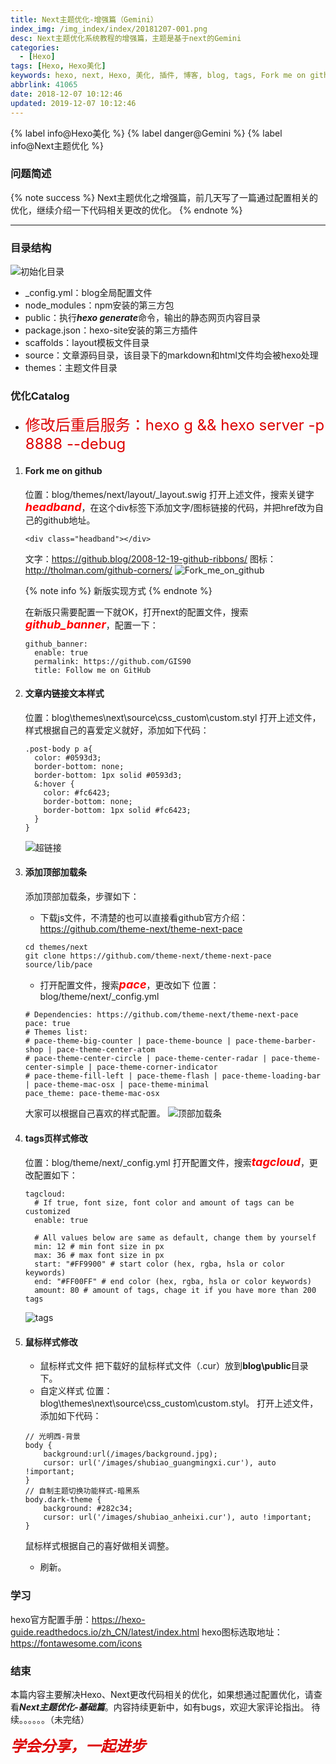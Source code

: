 ```yaml
---
title: Next主题优化-增强篇（Gemini）
index_img: /img_index/index/20181207-001.png
desc: Next主题优化系统教程的增强篇，主题是基于next的Gemini
categories:
  - [Hexo]
tags: [Hexo, Hexo美化]
keywords: hexo, next, Hexo, 美化, 插件, 博客, blog, tags, Fork me on github, 链接, 样式, 鼠标样式, 加载条
abbrlink: 41065
date: 2018-12-07 10:12:46
updated: 2019-12-07 10:12:46
---
```


{% label info@Hexo美化 %} {% label danger@Gemini %} {% label info@Next主题优化 %} 

### 问题简述
{% note success %}
Next主题优化之增强篇，前几天写了一篇通过配置相关的优化，继续介绍一下代码相关更改的优化。
{% endnote %}

<!--more-->
<hr />

### 目录结构

![初始化目录](next_youhua_catalog.png)

- _config.yml：blog全局配置文件
- node_modules：npm安装的第三方包
- public：执行***hexo generate***命令，输出的静态网页内容目录
- package.json：hexo-site安装的第三方插件
- scaffolds：layout模板文件目录
- source：文章源码目录，该目录下的markdown和html文件均会被hexo处理
- themes：主题文件目录

### 优化Catalog

- <font color="#dd0000" size="5">修改后重启服务：hexo g && hexo server -p 8888 --debug</font>

1. #### Fork me on github

    位置：blog/themes/next/layout/_layout.swig
    打开上述文件，搜索关键字<font size="4" color="red">***headband***</font>，在这个div标签下添加文字/图标链接的代码，并把href改为自己的github地址。
    ```
    <div class="headband"></div>
    ```
    文字：https://github.blog/2008-12-19-github-ribbons/
    图标：http://tholman.com/github-corners/
    ![Fork_me_on_github](next_youhua_github.png)

    {% note info %}
    新版实现方式
    {% endnote %}

    在新版只需要配置一下就OK，打开next的配置文件，搜索<font size="4" color="red">***github_banner***</font>，配置一下：
    ```
    github_banner:
      enable: true
      permalink: https://github.com/GIS90
      title: Follow me on GitHub
    ```

2. #### 文章内链接文本样式

    位置：blog\themes\next\source\css\_custom\custom.styl
    打开上述文件，样式根据自己的喜爱定义就好，添加如下代码：
    ```
    .post-body p a{
      color: #0593d3;
      border-bottom: none;
      border-bottom: 1px solid #0593d3;
      &:hover {
        color: #fc6423;
        border-bottom: none;
        border-bottom: 1px solid #fc6423;
      }
    }
    ```
    ![超链接](next_youhua_a.gif)

3. #### 添加顶部加载条

    添加顶部加载条，步骤如下：
    - 下载js文件，不清楚的也可以直接看github官方介绍：https://github.com/theme-next/theme-next-pace
    ```
    cd themes/next
    git clone https://github.com/theme-next/theme-next-pace source/lib/pace
    ```
    - 打开配置文件，搜索<font size="4" color="red">***pace***</font>，更改如下
    位置：blog/theme/next/_config.yml
    ```
    # Dependencies: https://github.com/theme-next/theme-next-pace
    pace: true
    # Themes list:
    # pace-theme-big-counter | pace-theme-bounce | pace-theme-barber-shop | pace-theme-center-atom
    # pace-theme-center-circle | pace-theme-center-radar | pace-theme-center-simple | pace-theme-corner-indicator
    # pace-theme-fill-left | pace-theme-flash | pace-theme-loading-bar | pace-theme-mac-osx | pace-theme-minimal
    pace_theme: pace-theme-mac-osx
    ```
    大家可以根据自己喜欢的样式配置。
    ![顶部加载条](next_youhua_load.gif)

4. #### tags页样式修改

    位置：blog/theme/next/_config.yml
    打开配置文件，搜索<font size="4" color="red">***tagcloud***</font>，更改配置如下：
    ```
    tagcloud:
      # If true, font size, font color and amount of tags can be customized
      enable: true

      # All values below are same as default, change them by yourself
      min: 12 # min font size in px
      max: 36 # max font size in px
      start: "#FF9900" # start color (hex, rgba, hsla or color keywords)
      end: "#FF00FF" # end color (hex, rgba, hsla or color keywords)
      amount: 80 # amount of tags, chage it if you have more than 200 tags
    ```
    ![tags](next_youhua_tags.png)

5. #### 鼠标样式修改

    - 鼠标样式文件
    把下载好的鼠标样式文件（.cur）放到**blog\public**目录下。
    - 自定义样式
    位置：blog\themes\next\source\css\_custom\custom.styl。
    打开上述文件，添加如下代码：
    ```
    // 光明西-背景
    body {
        background:url(/images/background.jpg);
        cursor: url('/images/shubiao_guangmingxi.cur'), auto !important;
    }
    // 自制主题切换功能样式-暗黑系
    body.dark-theme {
        background: #282c34;
        cursor: url('/images/shubiao_anheixi.cur'), auto !important;
    }
    ```
    鼠标样式根据自己的喜好做相关调整。
    - 刷新。

### 学习

hexo官方配置手册：https://hexo-guide.readthedocs.io/zh_CN/latest/index.html
hexo图标选取地址：https://fontawesome.com/icons

### 结束

本篇内容主要解决Hexo、Next更改代码相关的优化，如果想通过配置优化，请查看***Next主题优化-基础篇***。内容持续更新中，如有bugs，欢迎大家评论指出。
待续。。。。。。（未完结）

***<font color="#dd0000" size="5">学会分享，一起进步</font>***
